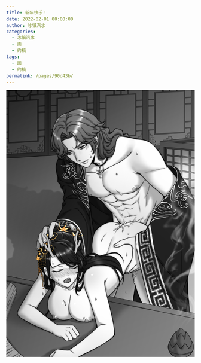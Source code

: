 ```yaml
---
title: 新年快乐！
date: 2022-02-01 00:00:00
author: 冰镇汽水
categories: 
  - 冰镇汽水
  - 画
  - 约稿
tags: 
  - 画
  - 约稿
permalink: /pages/90d43b/
---
```


![2022.2.1.0](/img/bingzhenqishui/2022.2.1.0.jpg)

<!-- more -->
